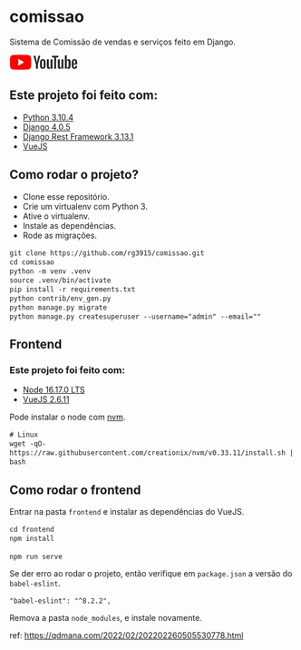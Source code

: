 # comissao

Sistema de Comissão de vendas e serviços feito em Django.

<a href="">
    <img src="img/youtube.png">
</a>

## Este projeto foi feito com:

* [Python 3.10.4](https://www.python.org/)
* [Django 4.0.5](https://www.djangoproject.com/)
* [Django Rest Framework 3.13.1](https://www.django-rest-framework.org/)
* [VueJS](https://vuejs.org/)


## Como rodar o projeto?

* Clone esse repositório.
* Crie um virtualenv com Python 3.
* Ative o virtualenv.
* Instale as dependências.
* Rode as migrações.

```
git clone https://github.com/rg3915/comissao.git
cd comissao
python -m venv .venv
source .venv/bin/activate
pip install -r requirements.txt
python contrib/env_gen.py
python manage.py migrate
python manage.py createsuperuser --username="admin" --email=""
```

## Frontend

### Este projeto foi feito com:

* [Node 16.17.0 LTS](https://nodejs.org/en/)
* [VueJS 2.6.11](https://vuejs.org/)

Pode instalar o node com [nvm](https://github.com/nvm-sh/nvm).

```
# Linux
wget -qO- https://raw.githubusercontent.com/creationix/nvm/v0.33.11/install.sh | bash
```

## Como rodar o frontend

Entrar na pasta `frontend` e instalar as dependências do VueJS.

```
cd frontend
npm install

npm run serve
```

Se der erro ao rodar o projeto, então verifique em `package.json` a versão do `babel-eslint`.

```
"babel-eslint": "^8.2.2",
```

Remova a pasta `node_modules`, e instale novamente.

ref: https://qdmana.com/2022/02/202202260505530778.html